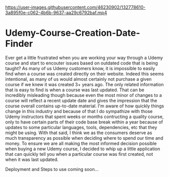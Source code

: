

https://user-images.githubusercontent.com/46230902/132778610-3a895f0e-c062-4b6b-9637-aa29c6792baf.mp4

# Udemy-Course-Creation-Date-Finder

Ever get a little frustrated when you are working your way through a Udemy course and start to encouter issues based on outdated code that is being taught? 
As many of us Udemy customers know, it is impossible to easily find when a course was created directly on their website. 
Indeed this seems intentional, as many of us would almost certainly not purchase a given course if we knew it was created 3+ years ago.
The only related information that is easy to find is when a course was last updated. That can be incredibly misleading though
because even the most minor of changes to a course will reflect a recent update date and gives the impression that the course
overall contains up-to-date material.
I'm aware of how quickly things change in this industry and because of that I do sympathize with those Udemy instructors that spent weeks or months 
contructing a quality course, only to have certain parts of their code base break within a year because of updates to some particular languages, tools, 
dependencies, etc that they might be using.
With that said, I think we as the consumers deserve as much transparency as possible when deciding where to spend our time and money.
To ensure we are all making the most informed decision possible when buying a new Udemy course, I decided to whip up a little application that
can quickly tell you when a particular course was first created, not when it was last updated.

Deployment and Steps to use coming soon...
